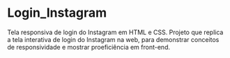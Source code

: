 # Login_Instagram
Tela responsiva de login do Instagram em HTML e CSS.
Projeto que replica a tela interativa de login do Instagram na web, para demonstrar conceitos de responsividade e mostrar proeficiência em front-end.

